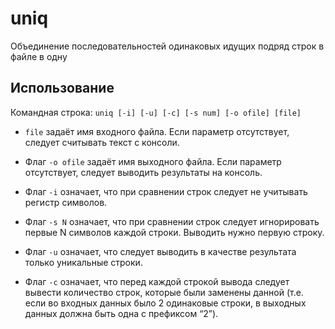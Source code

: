# uniq
Объединение последовательностей одинаковых идущих подряд строк в файле в одну
## Использование
Командная строка: `uniq [-i] [-u] [-c] [-s num] [-o ofile] [file]`

- `file` задаёт имя входного файла. Если параметр отсутствует, следует считывать текст с консоли.
	
- Флаг `-o ofile`  задаёт имя выходного файла. Если параметр отсутствует, следует выводить результаты на консоль.	
		
- Флаг `-i` означает, что при сравнении строк следует не учитывать регистр символов.
			
- Флаг `-s N` означает, что при сравнении строк следует игнорировать первые N символов каждой строки. Выводить нужно первую строку.	
	
- Флаг `-u` означает, что следует выводить в качестве результата только уникальные строки.
	
- Флаг `-с` означает, что перед каждой строкой вывода следует вывести количество строк, которые были заменены данной (т.е. если во входных данных было 2 одинаковые строки, в выходных данных должна быть одна с префиксом “2”).
